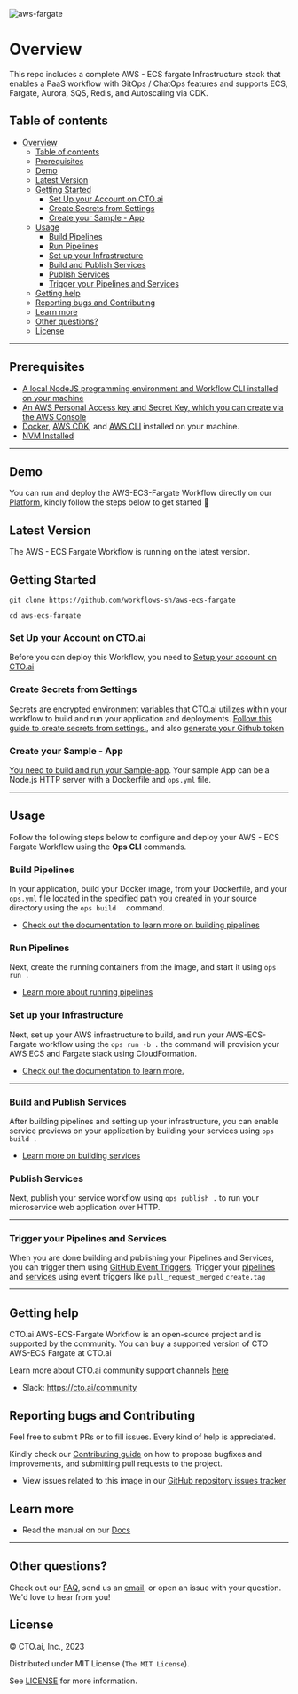 
![aws-fargate](https://user-images.githubusercontent.com/24816990/174084189-2a529767-b3ba-4688-8750-f8dedb2abbd6.svg)

# Overview

This repo includes a complete AWS - ECS fargate Infrastructure stack that enables a PaaS workflow with GitOps / ChatOps features and supports ECS, Fargate, Aurora, SQS, Redis, and Autoscaling via CDK.


## Table of contents

- [Overview](#overview)
  - [Table of contents](#table-of-contents)
  - [Prerequisites](#prerequisites)
  - [Demo](#demo)
  - [Latest Version](#latest-version)
  - [Getting Started](#getting-started)
    - [Set Up your Account on CTO.ai](#set-up-your-account-on-ctoai)
    - [Create Secrets from Settings](#create-secrets-from-settings)
    - [Create your Sample - App](#create-your-sample---app)
  - [Usage](#usage)
    - [Build Pipelines](#build-pipelines)
    - [Run Pipelines](#run-pipelines)
    - [Set up your Infrastructure](#set-up-your-infrastructure)
    - [Build and Publish Services](#build-and-publish-services)
    - [Publish Services](#publish-services)
    - [Trigger your Pipelines and Services](#trigger-your-pipelines-and-services)
  - [Getting help](#getting-help)
  - [Reporting bugs and Contributing](#reporting-bugs-and-contributing)
  - [Learn more](#learn-more)
  - [Other questions?](#other-questions)
  - [License](#license)

---

## Prerequisites

- [A local NodeJS programming environment and Workflow CLI installed on your machine](https://cto.ai/docs/install-cli)
- [An AWS Personal Access key and Secret Key, which you can create via the AWS Console](https://cto.ai/docs/aws-ecs-fargate#create-secrets-from-settings)
- [Docker](https://docs.docker.com/get-docker/), [AWS CDK](https://docs.aws.amazon.com/cdk/v2/guide/getting_started.html), and [AWS CLI](https://docs.aws.amazon.com/cli/latest/userguide/getting-started-install.html) installed on your machine.
- [NVM Installed](https://github.com/nvm-sh/nvm)

---

## Demo 

You can run and deploy the AWS-ECS-Fargate Workflow directly on our [Platform](https://cto.ai/), kindly follow the steps below to get started 🚀

## Latest Version 

The AWS - ECS Fargate Workflow is running on the latest version.

## Getting Started 

```
git clone https://github.com/workflows-sh/aws-ecs-fargate

cd aws-ecs-fargate
```

### Set Up your Account on CTO.ai

Before you can deploy this Workflow, you need to [Setup your account on CTO.ai](https://cto.ai/docs/setup-flow)

### Create Secrets from Settings 

Secrets are encrypted environment variables that CTO.ai utilizes within your workflow to build and run your application and deployments. [Follow this guide to create secrets from settings.](https://cto.ai/docs/aws-ecs-fargate#create-secrets-from-settings), and also [generate your Github token](https://cto.ai/docs/aws-ecs-fargate#generate-github-token)

### Create your Sample - App

[You need to build and run your Sample-app](https://cto.ai/docs/aws-ecs-fargate#ecs---fargate-demo). Your sample App can be a Node.js HTTP server with a Dockerfile and `ops.yml` file.

---
## Usage 

Follow the following steps below to configure and deploy your AWS - ECS Fargate Workflow using the **Ops CLI** commands. 

### Build Pipelines 

In your application, build your Docker image, from your Dockerfile, and your `ops.yml` file located in the specified path you created in your source directory using the `ops build .` command.

- [Check out the documentation to learn more on building pipelines](https://cto.ai/docs/aws-ecs-fargate#ecs--fargate-workflow-pipelines)

### Run Pipelines

Next, create the running containers from the image, and start it using `ops run .`

- [Learn more about running pipelines](https://cto.ai/docs/aws-ecs-fargate#run-pipelines-locally-with-the-ctoai-cli)

### Set up your Infrastructure 

Next, set up your AWS infrastructure to build, and run your AWS-ECS-Fargate workflow using the `ops run -b .` the command will provision your AWS ECS and Fargate stack using CloudFormation.

- [Check out the documentation to learn more.](https://cto.ai/docs/aws-ecs-fargate#run-and-set-up-your-infrastructure)

---

### Build and Publish Services 

After building pipelines and setting up your infrastructure, you can enable service previews on your application by building your services using `ops build .`

- [Learn more on building services](https://cto.ai/docs/aws-ecs-fargate#build-services-locally-with-the-ctoai-cli)

### Publish Services 

Next, publish your service workflow using `ops publish .` to run your microservice web application over HTTP. 

---

### Trigger your Pipelines and Services

When you are done building and publishing your Pipelines and Services, you can trigger them using [GitHub Event Triggers](https://cto.ai/docs/how-to-use-events#supported-event-triggers). Trigger your [pipelines](https://cto.ai/docs/aws-ecs-fargate#trigger-pipelines-using-events) and [services](https://cto.ai/docs/aws-ecs-fargate#trigger-services-using-events) using event triggers like `pull_request_merged` `create.tag`

---

## Getting help 

CTO.ai AWS-ECS-Fargate Workflow is an open-source project and is supported by the community. You can buy a supported version of CTO AWS-ECS Fargate at CTO.ai

Learn more about CTO.ai community support channels [here](https://cto.ai/community)

- Slack: https://cto.ai/community


## Reporting bugs and Contributing 

Feel free to submit PRs or to fill issues. Every kind of help is appreciated.

Kindly check our [Contributing guide](https://github.com/workflows-sh/aws-ecs-fargate/blob/main/Contributing.md) on how to propose bugfixes and improvements, and submitting pull requests to the project.


- View issues related to this image in our [GitHub repository issues tracker](https://github.com/workflows-sh/aws-ecs-fargate/issues)


## Learn more 

- Read the manual on our [Docs](https://cto.ai/docs/aws-ecs-fargate)

---

## Other questions?

Check out our [FAQ](https://cto.ai/docs/faq), send us an [email](https://cto.ai/docs/contact-support), or open an issue with your question. We'd love to hear from you!


## License 

&copy; CTO.ai, Inc., 2023

Distributed under MIT License (`The MIT License`).

See [LICENSE](License) for more information.